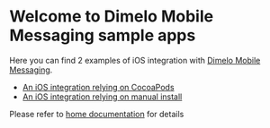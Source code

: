 # Welcome to Dimelo Mobile Messaging sample apps

Here you can find 2 examples of iOS integration with [Dimelo Mobile Messaging](http://mobile-messaging.dimelo.com).

- [An iOS integration relying on CocoaPods](https://github.com/dimelo/Dimelo-iOS-SampleApp/tree/master/CocoaPods%20Install)
- [An iOS integration relying on manual install](https://github.com/dimelo/Dimelo-iOS-SampleApp/tree/master/Manual%20Install)

Please refer to [home documentation](http://mobilemessaging.dimelo.com) for details
